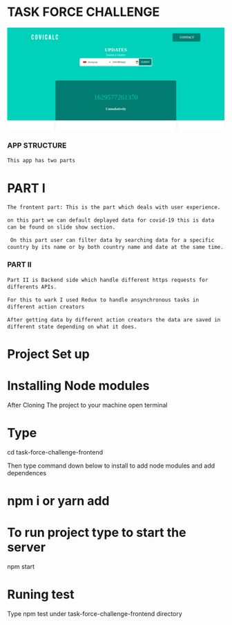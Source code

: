 # TASK FORCE CHALLENGE
![COVICALIC](https://github.com/Jeanndo/Taskforce-Challenge/blob/main/src/Assets/COVCALIC.png)



### APP STRUCTURE
```
This app has two parts
```
# PART I
```
The frontent part: This is the part which deals with user experience.
```
```
on this part we can default deplayed data for covid-19 this is data can be found on slide show section.
```
```
 On this part user can filter data by searching data for a specific country by its name or by both country name and date at the same time.
```

### PART II

```
Part II is Backend side which handle different https requests for differents APIs.
```
```
For this to wark I used Redux to handle ansynchronous tasks in different action creators
```
```
After getting data by different action creators the data are saved in different state depending on what it does.
```



# Project Set up
# Installing Node modules 

After Cloning The project to your machine open terminal

# Type 
cd task-force-challenge-frontend 

Then type command down below to install to add node modules and add dependences

# npm i or yarn add 

# To run project type to start the server
   npm start

# Runing test
Type npm test under task-force-challenge-frontend directory
